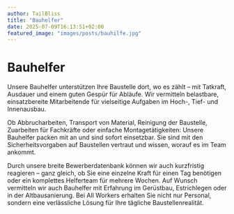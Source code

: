 ```yaml
---
author: TailBliss
title: "Bauhelfer"
date: 2025-07-09T16:13:51+02:00
featured_image: "images/posts/bauhilfe.jpg"
---
```

# Bauhelfer

Unsere Bauhelfer unterstützen Ihre Baustelle dort, wo es zählt – mit Tatkraft, Ausdauer und einem guten Gespür für Abläufe. Wir vermitteln belastbare, einsatzbereite Mitarbeitende für vielseitige Aufgaben im Hoch-, Tief- und Innenausbau.

Ob Abbrucharbeiten, Transport von Material, Reinigung der Baustelle, Zuarbeiten für Fachkräfte oder einfache Montagetätigkeiten: Unsere Bauhelfer packen mit an und sind sofort einsetzbar. Sie sind mit den Sicherheitsvorgaben auf Baustellen vertraut und wissen, worauf es im Team ankommt.

Durch unsere breite Bewerberdatenbank können wir auch kurzfristig reagieren – ganz gleich, ob Sie eine einzelne Kraft für einen Tag benötigen oder ein komplettes Helferteam für mehrere Wochen. Auf Wunsch vermitteln wir auch Bauhelfer mit Erfahrung im Gerüstbau, Estrichlegen oder in der Altbausanierung. Bei All Workers erhalten Sie nicht nur Personal, sondern eine verlässliche Lösung für Ihre tägliche Baustellenrealität.


